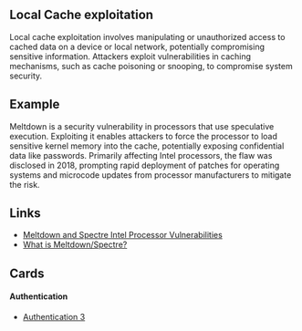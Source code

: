 ## Local Cache exploitation
Local cache exploitation involves manipulating or unauthorized access to cached data on a device or local network, potentially compromising sensitive information. Attackers exploit vulnerabilities in caching mechanisms, such as cache poisoning or snooping, to compromise system security.

## Example
Meltdown is a security vulnerability in processors that use speculative execution. Exploiting it enables attackers to force the processor to load sensitive kernel memory into the cache, potentially exposing confidential data like passwords. Primarily affecting Intel processors, the flaw was disclosed in 2018, prompting rapid deployment of patches for operating systems and microcode updates from processor manufacturers to mitigate the risk.

## Links
- [Meltdown and Spectre Intel Processor Vulnerabilities](https://www.trendmicro.com/vinfo/fr/security/news/vulnerabilities-and-exploits/meltdown-and-spectre-intel-processor-vulnerabilities-what-you-need-to-know)
- [What is Meltdown/Spectre?](https://www.cloudflare.com/learning/security/threats/meltdown-spectre/)

## Cards
#### Authentication
- [Authentication 3](/cards/AT3)
